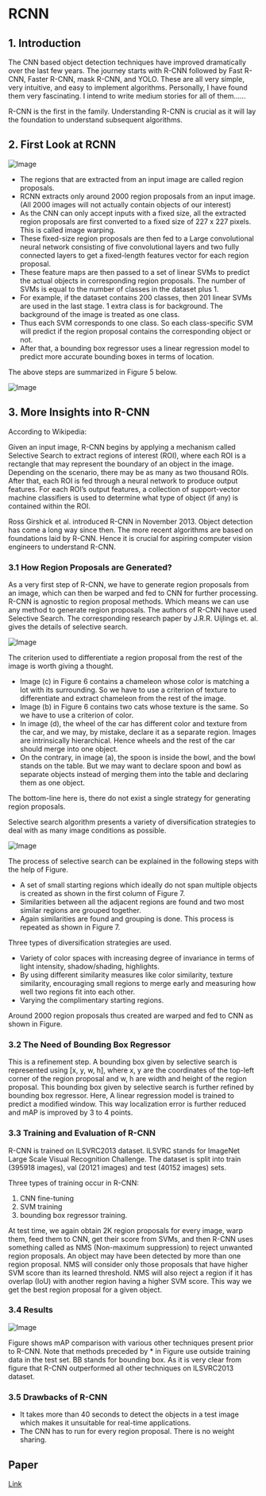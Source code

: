 # RCNN

## 1. Introduction
The CNN based object detection techniques have improved dramatically over the last few years. The journey starts with R-CNN followed by Fast R-CNN, Faster R-CNN, mask R-CNN, and YOLO. These are all very simple, very intuitive, and easy to implement algorithms. Personally, I have found them very fascinating. I intend to write medium stories for all of them……

R-CNN is the first in the family. Understanding R-CNN is crucial as it will lay the foundation to understand subsequent algorithms.

## 2. First Look at RCNN

![Image](https://miro.medium.com/v2/resize:fit:828/format:webp/1*lW4453vRf1gERyRotAAQZQ.jpeg)

- The regions that are extracted from an input image are called region proposals.
- RCNN extracts only around 2000 region proposals from an input image. (All 2000 images will not actually contain objects of our interest)
- As the CNN can only accept inputs with a fixed size, all the extracted region proposals are first converted to a fixed size of 227 x 227 pixels. This is called image warping.
- These fixed-size region proposals are then fed to a Large convolutional neural network consisting of five convolutional layers and two fully connected layers to get a fixed-length features vector for each region proposal.
- These feature maps are then passed to a set of linear SVMs to predict the actual objects in corresponding region proposals. The number of SVMs is equal to the number of classes in the dataset plus 1.
- For example, if the dataset contains 200 classes, then 201 linear SVMs are used in the last stage. 1 extra class is for background. The background of the image is treated as one class.
- Thus each SVM corresponds to one class. So each class-specific SVM will predict if the region proposal contains the corresponding object or not.
- After that, a bounding box regressor uses a linear regression model to predict more accurate bounding boxes in terms of location.

The above steps are summarized in Figure 5 below.

![Image](https://miro.medium.com/v2/resize:fit:720/format:webp/0*JjAXZCJJR0n8TOnk.png)

## 3. More Insights into R-CNN

According to Wikipedia:

Given an input image, R-CNN begins by applying a mechanism called Selective Search to extract regions of interest (ROI), where each ROI is a rectangle that may represent the boundary of an object in the image. Depending on the scenario, there may be as many as two thousand ROIs. After that, each ROI is fed through a neural network to produce output features. For each ROI’s output features, a collection of support-vector machine classifiers is used to determine what type of object (if any) is contained within the ROI.

Ross Girshick et al. introduced R-CNN in November 2013. Object detection has come a long way since then. The more recent algorithms are based on foundations laid by R-CNN. Hence it is crucial for aspiring computer vision engineers to understand R-CNN.

### 3.1 How Region Proposals are Generated?

As a very first step of R-CNN, we have to generate region proposals from an image, which can then be warped and fed to CNN for further processing. R-CNN is agnostic to region proposal methods. Which means we can use any method to generate region proposals. The authors of R-CNN have used Selective Search. The corresponding research paper by J.R.R. Uijlings et. al. gives the details of selective search.

![Image](https://miro.medium.com/v2/resize:fit:828/format:webp/1*Yh_zicid04eOpJWJn-VtSg.jpeg)

The criterion used to differentiate a region proposal from the rest of the image is worth giving a thought.

- Image (c) in Figure 6 contains a chameleon whose color is matching a lot with its surrounding. So we have to use a criterion of texture to differentiate and extract chameleon from the rest of the image.
- Image (b) in Figure 6 contains two cats whose texture is the same. So we have to use a criterion of color.
- In image (d), the wheel of the car has different color and texture from the car, and we may, by mistake, declare it as a separate region. Images are intrinsically hierarchical. Hence wheels and the rest of the car should merge into one object.
- On the contrary, in image (a), the spoon is inside the bowl, and the bowl stands on the table. But we may want to declare spoon and bowl as separate objects instead of merging them into the table and declaring them as one object.

The bottom-line here is, there do not exist a single strategy for generating region proposals.

Selective search algorithm presents a variety of diversification strategies to deal with as many image conditions as possible.

![Image](https://miro.medium.com/v2/resize:fit:828/format:webp/1*FgmQHR6CoLgNubUAle9MLw.jpeg)

The process of selective search can be explained in the following steps with the help of Figure.

- A set of small starting regions which ideally do not span multiple objects is created as shown in the first column of Figure 7.
- Similarities between all the adjacent regions are found and two most similar regions are grouped together.
- Again similarities are found and grouping is done. This process is repeated as shown in Figure 7.

Three types of diversification strategies are used.

- Variety of color spaces with increasing degree of invariance in terms of light intensity, shadow/shading, highlights.
- By using different similarity measures like color similarity, texture similarity, encouraging small regions to merge early and measuring how well two regions fit into each other.
- Varying the complimentary starting regions.

Around 2000 region proposals thus created are warped and fed to CNN as shown in Figure.

### 3.2 The Need of Bounding Box Regressor

This is a refinement step. A bounding box given by selective search is represented using [x, y, w, h], where x, y are the coordinates of the top-left corner of the region proposal and w, h are width and height of the region proposal. This bounding box given by selective search is further refined by bounding box regressor. Here, A linear regression model is trained to predict a modified window. This way localization error is further reduced and mAP is improved by 3 to 4 points.

### 3.3 Training and Evaluation of R-CNN

R-CNN is trained on ILSVRC2013 dataset. ILSVRC stands for ImageNet Large Scale Visual Recognition Challenge. The dataset is split into train (395918 images), val (20121 images) and test (40152 images) sets.

Three types of training occur in R-CNN:
1) CNN fine-tuning
2) SVM training
3) bounding box regressor training.

At test time, we again obtain 2K region proposals for every image, warp them, feed them to CNN, get their score from SVMs, and then R-CNN uses something called as NMS (Non-maximum suppression) to reject unwanted region proposals. An object may have been detected by more than one region proposal. NMS will consider only those proposals that have higher SVM score than its learned threshold. NMS will also reject a region if it has overlap (IoU) with another region having a higher SVM score. This way we get the best region proposal for a given object.

### 3.4 Results

![Image](https://miro.medium.com/v2/resize:fit:828/format:webp/1*BZozuKSIBSwV3ArnciEFVw.png)

Figure shows mAP comparison with various other techniques present prior to R-CNN. Note that methods preceded by * in Figure use outside training data in the test set. BB stands for bounding box. As it is very clear from figure that R-CNN outperformed all other techniques on ILSVRC2013 dataset.

### 3.5 Drawbacks of R-CNN

- It takes more than 40 seconds to detect the objects in a test image which makes it unsuitable for real-time applications.
- The CNN has to run for every region proposal. There is no weight sharing.

## Paper
[Link](https://arxiv.org/pdf/1311.2524.pdf)

